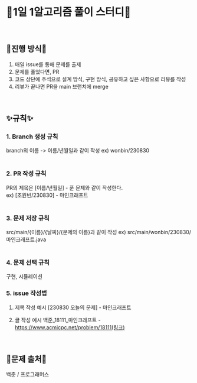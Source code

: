 # 🐌1일 1알고리즘 풀이 스터디🐌
<br>

## 🛑진행 방식🛑
1. 매일 issue를 통해 문제를 출제  
2. 문제를 풀었다면, PR
3. 코드 상단에 주석으로 설계 방식, 구현 방식, 공유하고 싶은 사항으로 리뷰를 작성  
4. 리뷰가 끝나면 PR을 main 브랜치에 merge
<br>

## ✨규칙✨
### 1. Branch 생성 규칙
branch의 이름 -> 이름/년월일과 같이 작성
ex) wonbin/230830  
<br>

### 2. PR 작성 규칙  
PR의 제목은 [이름/년월일] - 푼 문제와 같이 작성한다.  
ex) [조원빈/230830] - 마인크래프트  
<br>

### 3. 문제 저장 규칙
src/main/{이름}/{날짜}/{문제의 이름}과 같이 작성
ex) src/main/wonbin/230830/마인크래프트.java  
<br>

### 4. 문제 선택 규칙
구현, 시뮬레이션
<br>

### 5. issue 작성법

1. 제목 작성 예시
[230830 오늘의 문제] - 마인크래프트  

2. 글 작성 예시
백준_18111_마인크래프트 - https://www.acmicpc.net/problem/18111(링크)
<br>

## 🌟문제 출처🌟
백준 / 프로그래머스  


